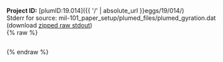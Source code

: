 **Project ID:** [plumID:19.014]({{ '/' | absolute_url }}eggs/19/014/)  
Stderr for source:  mil-101_paper_setup/plumed_files/plumed_gyration.dat   
(download [zipped raw stdout](plumed_gyration.dat.plumed_master.stdout.txt.zip))  
{% raw %}
<pre>
</pre>
{% endraw %}
